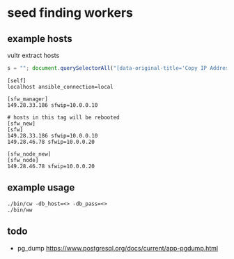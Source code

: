 # seed finding workers

## example hosts
vultr extract hosts
```javascript
s = ""; document.querySelectorAll("[data-original-title='Copy IP Address']").forEach((x, i) => s = `${s}${x.innerText} os=arch sfwip=10.0.0.${(i * 10) + 20}\n`); console.log(s)
```

```
[self]
localhost ansible_connection=local

[sfw_manager]
149.28.33.186 sfwip=10.0.0.10

# hosts in this tag will be rebooted
[sfw_new]
[sfw]
149.28.33.186 sfwip=10.0.0.10
149.28.46.78 sfwip=10.0.0.20

[sfw_node_new]
[sfw_node]
149.28.46.78 sfwip=10.0.0.20
```

## example usage
```
./bin/cw -db_host=<> -db_pass=<>
./bin/ww
```

## todo
- pg_dump https://www.postgresql.org/docs/current/app-pgdump.html